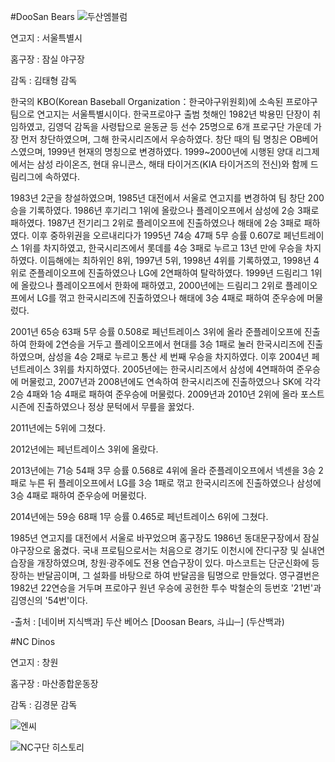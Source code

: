 #DooSan Bears
![두산엠블럼](http://dbscthumb.phinf.naver.net/2765_000_229/20131029203801163_VAN0UCN9E.jpg/1734697.jpg?type=m250&wm=N)

연고지 : 서울특별시 

홈구장 : 잠실 야구장 

감독 : 김태형 감독

한국의 KBO(Korean Baseball Organization：한국야구위원회)에 소속된 프로야구팀으로 연고지는 서울특별시이다. 한국프로야구 출범 첫해인 1982년 박용민 단장이 취임하였고, 김영덕 감독을 사령탑으로 윤동균 등 선수 25명으로 6개 프로구단 가운데 가장 먼저 창단하였으며, 그해 한국시리즈에서 우승하였다. 창단 때의 팀 명칭은 OB베어스였으며, 1999년 현재의 명칭으로 변경하였다. 1999~2000년에 시행된 양대 리그제에서는 삼성 라이온즈, 현대 유니콘스, 해태 타이거즈(KIA 타이거즈의 전신)와 함께 드림리그에 속하였다.

1983년 2군을 창설하였으며, 1985년 대전에서 서울로 연고지를 변경하여 팀 창단 200승을 기록하였다. 1986년 후기리그 1위에 올랐으나 플레이오프에서 삼성에 2승 3패로 패하였다. 1987년 전기리그 2위로 플레이오프에 진출하였으나 해태에 2승 3패로 패하였다. 이후 중하위권을 오르내리다가 1995년 74승 47패 5무 승률 0.607로 페넌트레이스 1위를 차지하였고, 한국시리즈에서 롯데를 4승 3패로 누르고 13년 만에 우승을 차지하였다. 이듬해에는 최하위인 8위, 1997년 5위, 1998년 4위를 기록하였고, 1998년 4위로 준플레이오프에 진출하였으나 LG에 2연패하여 탈락하였다. 1999년 드림리그 1위에 올랐으나 플레이오프에서 한화에 패하였고, 2000년에는 드림리그 2위로 플레이오프에서 LG를 꺾고 한국시리즈에 진출하였으나 해태에 3승 4패로 패하여 준우승에 머물렀다.

2001년 65승 63패 5무 승률 0.508로 페넌트레이스 3위에 올라 준플레이오프에 진출하여 한화에 2연승을 거두고 플레이오프에서 현대를 3승 1패로 눌러 한국시리즈에 진출하였으며, 삼성을 4승 2패로 누르고 통산 세 번째 우승을 차지하였다. 이후 2004년 페넌트레이스 3위를 차지하였다. 2005년에는 한국시리즈에서 삼성에 4연패하여 준우승에 머물렀고, 2007년과 2008년에도 연속하여 한국시리즈에 진출하였으나 SK에 각각 2승 4패와 1승 4패로 패하여 준우승에 머물렀다. 2009년과 2010년 2위에 올라 포스트시즌에 진출하였으나 정상 문턱에서 무릎을 꿇었다. 

2011년에는 5위에 그쳤다. 

2012년에는 페넌트레이스 3위에 올랐다. 

2013년에는 71승 54패 3무 승률 0.568로 4위에 올라 준플레이오프에서 넥센을 3승 2패로 누른 뒤 플레이오프에서 LG를 3승 1패로 꺾고 한국시리즈에 진출하였으나 삼성에 3승 4패로 패하여 준우승에 머물렀다. 

2014년에는 59승 68패 1무 승률 0.465로 페넌트레이스 6위에 그쳤다. 

1985년 연고지를 대전에서 서울로 바꾸었으며 홈구장도 1986년 동대문구장에서 잠실야구장으로 옮겼다. 국내 프로팀으로서는 처음으로 경기도 이천시에 잔디구장 및 실내연습장을 개장하였으며, 창원·광주에도 전용 연습구장이 있다. 마스코트는 단군신화에 등장하는 반달곰이며, 그 설화를 바탕으로 하여 반달곰을 팀명으로 만들었다. 영구결번은 1982년 22연승을 거두며 프로야구 원년 우승에 공헌한 투수 박철순의 등번호 '21번'과 김영신의 '54번'이다.

-출처 : [네이버 지식백과] 두산 베어스 [Doosan Bears, 斗山─] (두산백과)

#NC Dinos

연고지 : 창원

홈구장 : 마산종합운동장

감독 : 김경문 감독

![엔씨](http://www.ncdinos.com/data/skin/nc_default/images/ncdinos/dinos/img_dinos_club02.jpg)

![NC구단 히스토리](http://www.ncdinos.com/data/skin/nc_default/images/ncdinos/dinos/history220120516112816.jpg)
